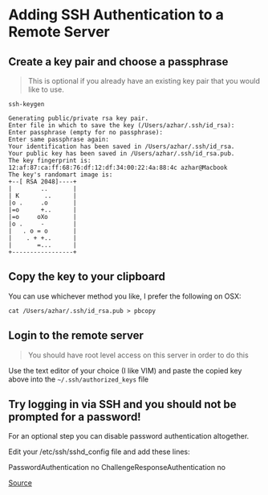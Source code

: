 # Adding SSH Authentication to a Remote Server

## Create a key pair and choose a passphrase

> This is optional if you already have an existing key pair that you would like to use.

    ssh-keygen

    Generating public/private rsa key pair.
    Enter file in which to save the key (/Users/azhar/.ssh/id_rsa):
	Enter passphrase (empty for no passphrase):
	Enter same passphrase again:
	Your identification has been saved in /Users/azhar/.ssh/id_rsa.
	Your public key has been saved in /Users/azhar/.ssh/id_rsa.pub.
	The key fingerprint is:
	12:af:87:ca:ff:68:76:df:12:df:34:00:22:4a:88:4c azhar@Macbook
	The key's randomart image is:
	+--[ RSA 2048]----+
	|        ..       |
	| K       ..      |
	|o .     .o       |
	|=o      +..      |
	|=o     oXo       |
	|o .     -        |
	|   . o = o       |
	|    . + +..      |
	|       =...      |
	+-----------------+

## Copy the key to your clipboard

You can use whichever method you like, I prefer the following on OSX:

`cat /Users/azhar/.ssh/id_rsa.pub > pbcopy`

## Login to the remote server

> You should have root level access on this server in order to do this

Use the text editor of your choice (I like VIM) and paste the copied key above into the `~/.ssh/authorized_keys` file

## Try logging in via SSH and you should not be prompted for a password!

For an optional step you can disable password authentication altogether.

Edit your /etc/ssh/sshd_config file and add these lines:

PasswordAuthentication no
ChallengeResponseAuthentication no


[Source](https://blog.0xbadc0de.be/archives/300)
